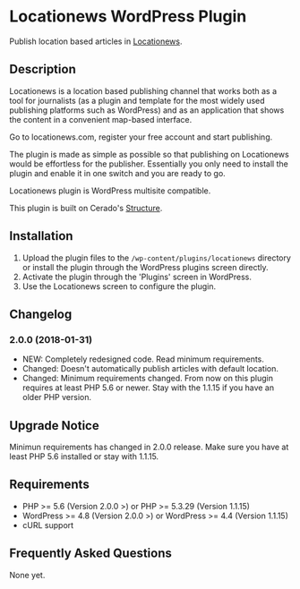 # Locationews WordPress Plugin

Publish location based articles in [Locationews](https://www.locationews.com).

## Description

Locationews is a location based publishing channel that works both as a tool for journalists (as a plugin and template for the most widely used publishing platforms such as WordPress) and as an application that shows the content in a convenient map-based interface.

Go to locationews.com, register your free account and start publishing.

The plugin is made as simple as possible so that publishing on Locationews would be effortless for the publisher. Essentially you only need to install the plugin and enable it in one switch and you are ready to go.

Locationews plugin is WordPress multisite compatible.

This plugin is built on Cerado's [Structure](https://github.com/cedaro/structure).

## Installation

1. Upload the plugin files to the `/wp-content/plugins/locationews` directory or install the plugin through the WordPress plugins screen directly.
2. Activate the plugin through the 'Plugins' screen in WordPress.
3. Use the Locationews screen to configure the plugin.

## Changelog

### 2.0.0 (2018-01-31)
* NEW:  Completely redesigned code. Read minimum requirements.
* Changed:  Doesn't automatically publish articles with default location.
* Changed:  Minimum requirements changed. From now on this plugin requires at least PHP 5.6 or newer. Stay with the 1.1.15 if you have an older PHP version.

## Upgrade Notice
Minimun requirements has changed in 2.0.0 release. Make sure you have at least PHP 5.6 installed or stay with 1.1.15.

## Requirements
* PHP >= 5.6 (Version 2.0.0 >) or PHP >= 5.3.29 (Version 1.1.15)
* WordPress >= 4.8 (Version 2.0.0 >) or WordPress >= 4.4 (Version 1.1.15)
* cURL support

## Frequently Asked Questions
None yet.

